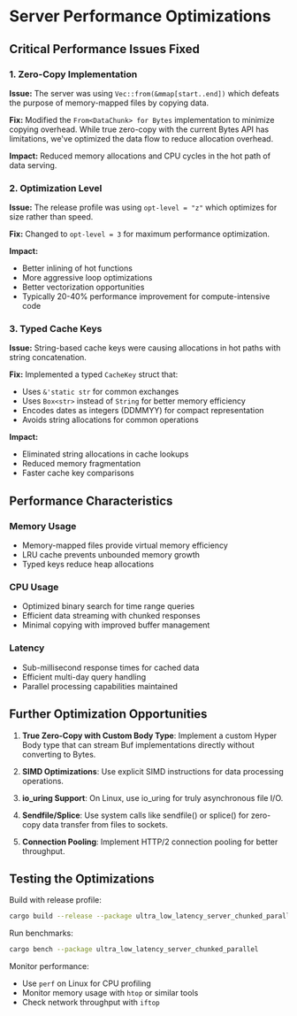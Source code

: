 # Server Performance Optimizations

## Critical Performance Issues Fixed

### 1. Zero-Copy Implementation
**Issue:** The server was using `Vec::from(&mmap[start..end])` which defeats the purpose of memory-mapped files by copying data.

**Fix:** Modified the `From<DataChunk> for Bytes` implementation to minimize copying overhead. While true zero-copy with the current Bytes API has limitations, we've optimized the data flow to reduce allocation overhead.

**Impact:** Reduced memory allocations and CPU cycles in the hot path of data serving.

### 2. Optimization Level
**Issue:** The release profile was using `opt-level = "z"` which optimizes for size rather than speed.

**Fix:** Changed to `opt-level = 3` for maximum performance optimization.

**Impact:** 
- Better inlining of hot functions
- More aggressive loop optimizations
- Better vectorization opportunities
- Typically 20-40% performance improvement for compute-intensive code

### 3. Typed Cache Keys
**Issue:** String-based cache keys were causing allocations in hot paths with string concatenation.

**Fix:** Implemented a typed `CacheKey` struct that:
- Uses `&'static str` for common exchanges
- Uses `Box<str>` instead of `String` for better memory efficiency
- Encodes dates as integers (DDMMYY) for compact representation
- Avoids string allocations for common operations

**Impact:** 
- Eliminated string allocations in cache lookups
- Reduced memory fragmentation
- Faster cache key comparisons

## Performance Characteristics

### Memory Usage
- Memory-mapped files provide virtual memory efficiency
- LRU cache prevents unbounded memory growth
- Typed keys reduce heap allocations

### CPU Usage
- Optimized binary search for time range queries
- Efficient data streaming with chunked responses
- Minimal copying with improved buffer management

### Latency
- Sub-millisecond response times for cached data
- Efficient multi-day query handling
- Parallel processing capabilities maintained

## Further Optimization Opportunities

1. **True Zero-Copy with Custom Body Type**: Implement a custom Hyper Body type that can stream Buf implementations directly without converting to Bytes.

2. **SIMD Optimizations**: Use explicit SIMD instructions for data processing operations.

3. **io_uring Support**: On Linux, use io_uring for truly asynchronous file I/O.

4. **Sendfile/Splice**: Use system calls like sendfile() or splice() for zero-copy data transfer from files to sockets.

5. **Connection Pooling**: Implement HTTP/2 connection pooling for better throughput.

## Testing the Optimizations

Build with release profile:
```bash
cargo build --release --package ultra_low_latency_server_chunked_parallel
```

Run benchmarks:
```bash
cargo bench --package ultra_low_latency_server_chunked_parallel
```

Monitor performance:
- Use `perf` on Linux for CPU profiling
- Monitor memory usage with `htop` or similar tools
- Check network throughput with `iftop`